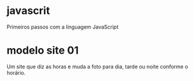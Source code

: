# javascrit
Primeiros passos com a linguagem JavaScript

# modelo site 01
Um site que diz as horas e muda a foto para dia, tarde ou noite conforme o horário.
